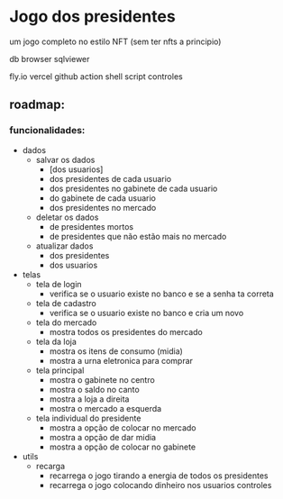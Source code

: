 # Jogo dos presidentes
um jogo completo no estilo NFT (sem ter nfts a principio)




db browser
sqlviewer

fly.io
vercel
github action
shell script
controles


## roadmap:




### funcionalidades:
- dados
  - salvar os dados
    - [dos usuarios]
    - dos presidentes de cada usuario
    - dos presidentes no gabinete de cada usuario
    - do gabinete de cada usuario
    - dos presidentes no mercado
  - deletar os dados
    - de presidentes mortos
    - de presidentes que não estão mais no mercado
  - atualizar dados
    - dos presidentes
    - dos usuarios
- telas
    - tela de login
      - verifica se o usuario existe no banco e se a senha ta correta
    - tela de cadastro
      - verifica se o usuario existe no banco e cria um novo
    - tela do mercado
      - mostra todos os presidentes do mercado
    - tela da loja
      - mostra os itens de consumo (midia) 
      - mostra a urna eletronica para comprar
    - tela principal
      - mostra o gabinete no centro
      - mostra o saldo no canto
      - mostra a loja a direita
      - mostra o mercado a esquerda
    - tela individual do presidente
      - mostra a opção de colocar no mercado
      - mostra a opção de dar midia
      - mostra a opção de colocar no gabinete
- utils
    - recarga
      - recarrega o jogo tirando a energia de todos os presidentes
      - recarrega o jogo colocando dinheiro nos usuarios
controles
